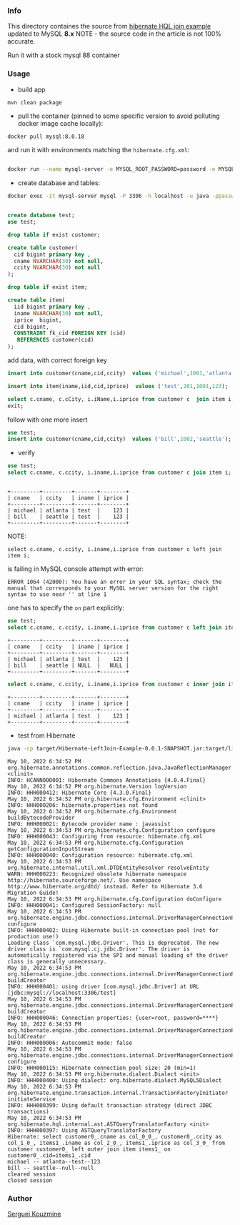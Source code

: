 ### Info

This directory containes the source  from [hibernate HQL join example](
https://www.onlinetutorialspoint.com/hibernate/hibernate-left-join-example.html)
updated to MySQL __8.x__
NOTE - the source code in the article is not 100% accurate. 

Run it with a stock mysql 88 container

### Usage
* build app
```
mvn clean package
```
* pull the container (pinned to some specific version to avoid polluting docker image cache locally):

```sh
docker pull mysql:8.0.18
```
and run it with environments matching the `hibernate.cfg.xml`:
```sh

docker run --name mysql-server -e MYSQL_ROOT_PASSWORD=password -e MYSQL_USER=java -p 3306:3306 -e MYSQL_DATABASE=test -e MYSQL_PASSWORD=password -d mysql:8.0.18
```
* create database and tables:
```sh
docker exec -it mysql-server mysql -P 3306 -h localhost -u java -ppassword 
```
```sql

create database test;
use test;
```
```sql
drop table if exist customer;

create table customer(
  cid bigint primary key ,
  cname NVARCHAR(30) not null,
  ccity NVARCHAR(30) not null
);
```
```sql
drop table if exist item;

create table item(
  iid bigint primary key ,
  iname NVARCHAR(30) not null,
  iprice  bigint,
  cid bigint,
  CONSTRAINT fk_cid FOREIGN KEY (cid)
   REFERENCES customer(cid)
);
```
add data, with correct foreign key 
```sql
insert into customer(cname,cid,ccity)  values ('michael',1001,'atlanta');

insert into item(iname,iid,cid,iprice)  values ('test',201,1001,123);

select c.cname, c.cCity, i.iName,i.iprice from customer c  join item i;
exit;
```
 follow with one more insert

```sql
use test;
insert into customer(cname,cid,ccity)  values ('bill',1002,'seattle');
```

* verify
```sql
use test;
select c.cname, c.ccity, i.iname,i.iprice from customer c join item i;
```
```text

+---------+---------+-------+--------+
| cname   | ccity   | iname | iprice |
+---------+---------+-------+--------+
| michael | atlanta | test  |    123 |
| bill    | seattle | test  |    123 |
+---------+---------+-------+--------+
```

NOTE:
```
select c.cname, c.ccity, i.iname,i.iprice from customer c left join item i;
```
is failing in MySQL console attempt with error:
```
ERROR 1064 (42000): You have an error in your SQL syntax; check the manual that corresponds to your MySQL server version for the right syntax to use near '' at line 1
```

one has to specify the `on` part explicitly:
```sql
use test;
select c.cname, c.ccity, i.iname,i.iprice from customer c left join item i on c.cid = i.cid;
```
```text
+---------+---------+-------+--------+
| cname   | ccity   | iname | iprice |
+---------+---------+-------+--------+
| michael | atlanta | test  |    123 |
| bill    | seattle | NULL  |   NULL |
+---------+---------+-------+--------+
```

```sql
select c.cname, c.ccity, i.iname,i.iprice from customer c inner join item i on c.cid = i.cid;
```
```text
+---------+---------+-------+--------+
| cname   | ccity   | iname | iprice |
+---------+---------+-------+--------+
| michael | atlanta | test  |    123 |
+---------+---------+-------+--------+
```

* test from Hibernate 
```sh
java -cp target/Hibernate-LeftJoin-Example-0.0.1-SNAPSHOT.jar:target/lib/* Main
```
```text 
May 10, 2022 6:34:52 PM org.hibernate.annotations.common.reflection.java.JavaReflectionManager <clinit>
INFO: HCANN000001: Hibernate Commons Annotations {4.0.4.Final}
May 10, 2022 6:34:52 PM org.hibernate.Version logVersion
INFO: HHH000412: Hibernate Core {4.3.0.Final}
May 10, 2022 6:34:52 PM org.hibernate.cfg.Environment <clinit>
INFO: HHH000206: hibernate.properties not found
May 10, 2022 6:34:52 PM org.hibernate.cfg.Environment buildBytecodeProvider
INFO: HHH000021: Bytecode provider name : javassist
May 10, 2022 6:34:53 PM org.hibernate.cfg.Configuration configure
INFO: HHH000043: Configuring from resource: hibernate.cfg.xml
May 10, 2022 6:34:53 PM org.hibernate.cfg.Configuration getConfigurationInputStream
INFO: HHH000040: Configuration resource: hibernate.cfg.xml
May 10, 2022 6:34:53 PM org.hibernate.internal.util.xml.DTDEntityResolver resolveEntity
WARN: HHH000223: Recognized obsolete hibernate namespace http://hibernate.sourceforge.net/. Use namespace http://www.hibernate.org/dtd/ instead. Refer to Hibernate 3.6 Migration Guide!
May 10, 2022 6:34:53 PM org.hibernate.cfg.Configuration doConfigure
INFO: HHH000041: Configured SessionFactory: null
May 10, 2022 6:34:53 PM org.hibernate.engine.jdbc.connections.internal.DriverManagerConnectionProviderImpl configure
INFO: HHH000402: Using Hibernate built-in connection pool (not for production use!)
Loading class `com.mysql.jdbc.Driver'. This is deprecated. The new driver class is `com.mysql.cj.jdbc.Driver'. The driver is automatically registered via the SPI and manual loading of the driver class is generally unnecessary.
May 10, 2022 6:34:53 PM org.hibernate.engine.jdbc.connections.internal.DriverManagerConnectionProviderImpl buildCreator
INFO: HHH000401: using driver [com.mysql.jdbc.Driver] at URL [jdbc:mysql://localhost:3306/test]
May 10, 2022 6:34:53 PM org.hibernate.engine.jdbc.connections.internal.DriverManagerConnectionProviderImpl buildCreator
INFO: HHH000046: Connection properties: {user=root, password=****}
May 10, 2022 6:34:53 PM org.hibernate.engine.jdbc.connections.internal.DriverManagerConnectionProviderImpl buildCreator
INFO: HHH000006: Autocommit mode: false
May 10, 2022 6:34:53 PM org.hibernate.engine.jdbc.connections.internal.DriverManagerConnectionProviderImpl configure
INFO: HHH000115: Hibernate connection pool size: 20 (min=1)
May 10, 2022 6:34:53 PM org.hibernate.dialect.Dialect <init>
INFO: HHH000400: Using dialect: org.hibernate.dialect.MySQL5Dialect
May 10, 2022 6:34:53 PM org.hibernate.engine.transaction.internal.TransactionFactoryInitiator initiateService
INFO: HHH000399: Using default transaction strategy (direct JDBC transactions)
May 10, 2022 6:34:53 PM org.hibernate.hql.internal.ast.ASTQueryTranslatorFactory <init>
INFO: HHH000397: Using ASTQueryTranslatorFactory
Hibernate: select customer0_.cname as col_0_0_, customer0_.ccity as col_1_0_, items1_.iname as col_2_0_, items1_.iprice as col_3_0_ from customer customer0_ left outer join item items1_ on customer0_.cid=items1_.cid
michael -- atlanta--test--123
bill -- seattle--null--null
cleared session
closed session
```

### Author
[Serguei Kouzmine](kouzmine_serguei@yahoo.com)

